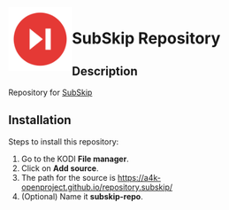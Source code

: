 <img align="left" width="115px" height="115px" src="repo/repository.subskip/icon.png">

# SubSkip Repository

## Description

Repository for [SubSkip](https://github.com/drinfernoo/service.subskip)

## Installation

Steps to install this repository:
1. Go to the KODI **File manager**.
2. Click on **Add source**.
3. The path for the source is https://a4k-openproject.github.io/repository.subskip/
4. (Optional) Name it **subskip-repo**.
